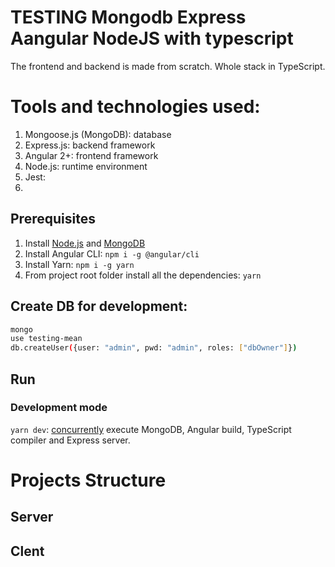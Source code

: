 # TESTING Mongodb Express Aangular NodeJS with typescript
The frontend and backend is made from scratch. Whole stack in TypeScript.

# Tools and technologies used:

1. Mongoose.js (MongoDB): database
2. Express.js: backend framework
3. Angular 2+: frontend framework
4. Node.js: runtime environment
5. Jest:
6. 


## Prerequisites
1. Install [Node.js](https://nodejs.org) and [MongoDB](https://www.mongodb.com)
2. Install Angular CLI: `npm i -g @angular/cli`
3. Install Yarn: `npm i -g yarn`
3. From project root folder install all the dependencies: `yarn`


## Create DB for development:

```sh
mongo
use testing-mean
db.createUser({user: "admin", pwd: "admin", roles: ["dbOwner"]})
```

## Run
### Development mode
`yarn dev`: [concurrently](https://github.com/kimmobrunfeldt/concurrently) execute MongoDB, Angular build, TypeScript compiler and Express server.


# Projects Structure
## Server

## Clent
